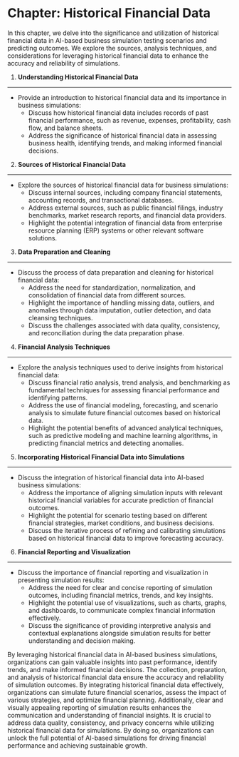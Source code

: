Chapter: Historical Financial Data
==================================

In this chapter, we delve into the significance and utilization of historical financial data in AI-based business simulation testing scenarios and predicting outcomes. We explore the sources, analysis techniques, and considerations for leveraging historical financial data to enhance the accuracy and reliability of simulations.

1. **Understanding Historical Financial Data**
----------------------------------------------

* Provide an introduction to historical financial data and its importance in business simulations:
  * Discuss how historical financial data includes records of past financial performance, such as revenue, expenses, profitability, cash flow, and balance sheets.
  * Address the significance of historical financial data in assessing business health, identifying trends, and making informed financial decisions.

2. **Sources of Historical Financial Data**
-------------------------------------------

* Explore the sources of historical financial data for business simulations:
  * Discuss internal sources, including company financial statements, accounting records, and transactional databases.
  * Address external sources, such as public financial filings, industry benchmarks, market research reports, and financial data providers.
  * Highlight the potential integration of financial data from enterprise resource planning (ERP) systems or other relevant software solutions.

3. **Data Preparation and Cleaning**
------------------------------------

* Discuss the process of data preparation and cleaning for historical financial data:
  * Address the need for standardization, normalization, and consolidation of financial data from different sources.
  * Highlight the importance of handling missing data, outliers, and anomalies through data imputation, outlier detection, and data cleansing techniques.
  * Discuss the challenges associated with data quality, consistency, and reconciliation during the data preparation phase.

4. **Financial Analysis Techniques**
------------------------------------

* Explore the analysis techniques used to derive insights from historical financial data:
  * Discuss financial ratio analysis, trend analysis, and benchmarking as fundamental techniques for assessing financial performance and identifying patterns.
  * Address the use of financial modeling, forecasting, and scenario analysis to simulate future financial outcomes based on historical data.
  * Highlight the potential benefits of advanced analytical techniques, such as predictive modeling and machine learning algorithms, in predicting financial metrics and detecting anomalies.

5. **Incorporating Historical Financial Data into Simulations**
---------------------------------------------------------------

* Discuss the integration of historical financial data into AI-based business simulations:
  * Address the importance of aligning simulation inputs with relevant historical financial variables for accurate prediction of financial outcomes.
  * Highlight the potential for scenario testing based on different financial strategies, market conditions, and business decisions.
  * Discuss the iterative process of refining and calibrating simulations based on historical financial data to improve forecasting accuracy.

6. **Financial Reporting and Visualization**
--------------------------------------------

* Discuss the importance of financial reporting and visualization in presenting simulation results:
  * Address the need for clear and concise reporting of simulation outcomes, including financial metrics, trends, and key insights.
  * Highlight the potential use of visualizations, such as charts, graphs, and dashboards, to communicate complex financial information effectively.
  * Discuss the significance of providing interpretive analysis and contextual explanations alongside simulation results for better understanding and decision making.

By leveraging historical financial data in AI-based business simulations, organizations can gain valuable insights into past performance, identify trends, and make informed financial decisions. The collection, preparation, and analysis of historical financial data ensure the accuracy and reliability of simulation outcomes. By integrating historical financial data effectively, organizations can simulate future financial scenarios, assess the impact of various strategies, and optimize financial planning. Additionally, clear and visually appealing reporting of simulation results enhances the communication and understanding of financial insights. It is crucial to address data quality, consistency, and privacy concerns while utilizing historical financial data for simulations. By doing so, organizations can unlock the full potential of AI-based simulations for driving financial performance and achieving sustainable growth.
